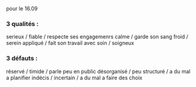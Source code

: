 pour le 16.09

### 3 qualités :
serieux / fiable / respecte ses engagemenrs
calme / garde son sang froid / serein
appliqué / fait son travail avec soin / soigneux

### 3 défauts :
réservé / timide / parle peu en public
désorganisé / peu structuré / a du mal a planifier
indécis / incertain / a du mal a faire des choix



